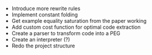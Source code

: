 - Introduce more rewrite rules
- Implement constant folding
- Get example equality saturation from the paper working
- Add custom cost function for optimal code extraction
- Create a parser to transform code into a PEG
- Create an interpreter (?)
- Redo the project structure
